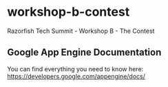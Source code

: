 workshop-b-contest
==================

Razorfish Tech Summit - Workshop B - The Contest

## Google App Engine Documentation

You can find everything you need to know here: https://developers.google.com/appengine/docs/